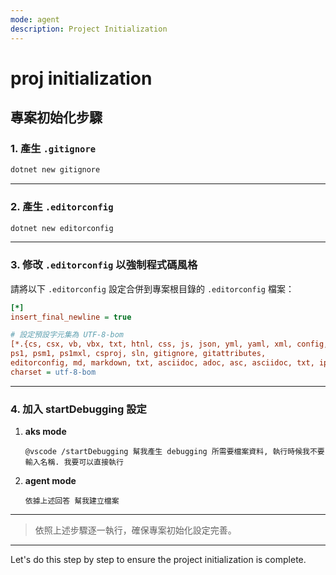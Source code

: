 ```yaml
---
mode: agent
description: Project Initialization
---
```


# proj initialization

## 專案初始化步驟

### 1. 產生 `.gitignore`

```bash
dotnet new gitignore
```

---

### 2. 產生 `.editorconfig`

```bash
dotnet new editorconfig
```

---

### 3. 修改 `.editorconfig` 以強制程式碼風格

請將以下 `.editorconfig` 設定合併到專案根目錄的 `.editorconfig` 檔案：

```ini
[*]
insert_final_newline = true

# 設定預設字元集為 UTF-8-bom
[*.{cs, csx, vb, vbx, txt, htnl, css, js, json, yml, yaml, xml, config, ini, sh,
ps1, psm1, ps1mxl, csproj, sln, gitignore, gitattributes,
editorconfig, md, markdown, txt, asciidoc, adoc, asc, asciidoc, txt, ipynb, py}]
charset = utf-8-bom
```

---

### 4. 加入 startDebugging 設定

1. **aks mode**

   ```text
   @vscode /startDebugging 幫我產生 debugging 所需要檔案資料, 執行時候我不要輸入名稱. 我要可以直接執行
   ```

2. **agent mode**

   ```text
   依據上述回答 幫我建立檔案
   ```

---

> 依照上述步驟逐一執行，確保專案初始化設定完善。

---

Let's do this step by step to ensure the project initialization is complete.
